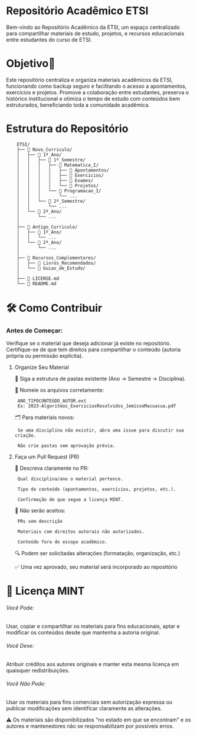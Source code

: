 # Repositório Acadêmico ETSI
Bem-vindo ao Repositório Acadêmico da ETSI, um espaço centralizado para compartilhar materiais de estudo, projetos, e recursos educacionais entre estudantes do curso de ETSI.

# Objetivo🎯 

Este repositório centraliza e organiza materiais acadêmicos da ETSI, funcionando como backup seguro e facilitando o acesso a apontamentos, exercícios e projetos. Promove a colaboração entre estudantes, preserva o histórico institucional e otimiza o tempo de estudo com conteúdos bem estruturados, beneficiando toda a comunidade acadêmica.

# Estrutura do Repositório
        ETSI/
        ├── 📁 Novo_Curriculo/
        │   ├── 📁 1º_Ano/
        │   │   ├── 📁 1º_Semestre/
        │   │   │   ├── 📁 Matematica_I/
        │   │   │   │   ├── 📜 Apontamentos/
        │   │   │   │   ├── 📜 Exercicios/
        │   │   │   │   ├── 📜 Exames/
        │   │   │   │   └── 📜 Projetos/
        │   │   │   └── 📁 Programacao_I/
        │   │   │       └── ...
        │   │   └── 📁 2º_Semestre/
        │   │       └── ...
        │   └── 📁 2º_Ano/
        │       └── ...
        │
        ├── 📁 Antigo_Curriculo/
        │   ├── 📁 1º_Ano/
        │   │   └── ...
        │   └── 📁 2º_Ano/
        │       └── ...
        │
        ├── 📁 Recursos_Complementares/
        │   ├── 📁 Livros_Recomendados/
        │   └── 📁 Guias_de_Estudo/
        │
        ├── 📜 LICENSE.md
        └── 📜 README.md

# 🛠 Como Contribuir
### Antes de Começar:

Verifique se o material que deseja adicionar já existe no repositório.
Certifique-se de que tem direitos para compartilhar o conteúdo (autoria própria ou permissão explícita).

1. Organize Seu Material

    📂 Siga a estrutura de pastas existente (Ano → Semestre → Disciplina).

    📝 Nomeie os arquivos corretamente:

        ANO_TIPOCONTEÚDO_AUTOR.ext  
        Ex: 2023-Algoritmos_ExerciciosResolvidos_JemisseMacuacua.pdf 

    🗂 Para materiais novos:

        Se uma disciplina não existir, abra uma issue para discutir sua criação.

        Não crie pastas sem aprovação prévia.

3. Faça um Pull Request (PR)

    🔄 Descreva claramente no PR:

        Qual disciplina/ano o material pertence.

        Tipo de conteúdo (apontamentos, exercícios, projetos, etc.).

        Confirmação de que segue a licença MINT.

    🚫 Não serão aceitos:

        PRs sem descrição

        Materiais com direitos autorais não autorizados.

        Conteúdo fora do escopo acadêmico.

    🔍 Podem ser solicitadas alterações (formatação, organização, etc.)

    ✅ Uma vez aprovado, seu material será incorporado ao repositório

# 🔏 Licença MINT 

###### Você Pode:
Usar, copiar e compartilhar os materiais para fins educacionais, aptar e modificar os conteúdos desde que mantenha a autoria original.

###### Você Deve:
Atribuir créditos aos autores originais e manter esta mesma licença em quaisquer redistribuições.

###### Você Não Pode:
Usar os materiais para fins comerciais sem autorização expressa ou publicar modificações sem identificar claramente as alterações.

⚠️ Os materiais são disponibilizados "no estado em que se encontram" e os autores e mantenedores não se responsabilizam por possíveis erros.

